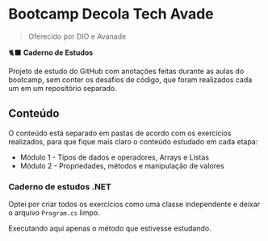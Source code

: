 # Bootcamp Decola Tech Avade

> Oferecido por DIO e Avanade
> 

<aside>

🐈‍⬛  **Caderno de Estudos**

Projeto de estudo do GitHub com anotações feitas durante as aulas do bootcamp, sem conter os desafios de código, que foram realizados cada um em um repositório separado.

</aside>

## Conteúdo

O conteúdo está separado em pastas de acordo com os exercícios realizados, para que fique mais claro o conteúdo estudado em cada etapa:

- Módulo 1 - Tipos de dados e operadores, Arrays e Listas
- Módulo 2 - Propriedades, métodos e manipulação de valores

### Caderno de estudos .NET

Optei por criar todos os exercícios como uma classe independente
e deixar o arquivo `Program.cs` limpo.

Executando aqui apenas o método que estivesse estudando.